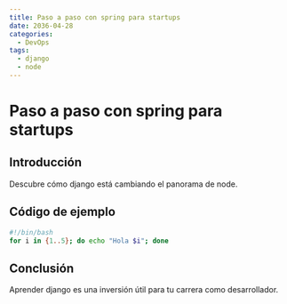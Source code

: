 ```yaml
---
title: Paso a paso con spring para startups
date: 2036-04-28
categories:
  - DevOps
tags:
  - django
  - node
---
```


# Paso a paso con spring para startups

## Introducción

Descubre cómo django está cambiando el panorama de node.

## Código de ejemplo

```bash
#!/bin/bash
for i in {1..5}; do echo "Hola $i"; done
```

## Conclusión

Aprender django es una inversión útil para tu carrera como desarrollador.